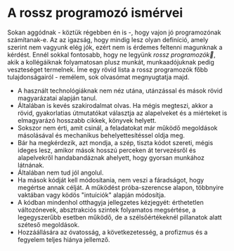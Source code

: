 A rossz programozó ismérvei
===========================

Sokan aggódnak - köztük régebben én is -, hogy vajon jó programozónak számítanak-e. Az az igazság, hogy mindig lesz olyan definíció, amely szerint nem vagyunk elég jók, ezért nem is érdemes feltenni magunknak a kérdést. Ennél sokkal fontosabb, hogy ne legyünk *rossz programozók*, akik a kollégáiknak folyamatosan plusz munkát, munkaadójuknak pedig veszteséget termelnek. Íme egy rövid lista a rossz programozók főbb tulajdonságairól - remélem, sok olvasómat megnyugtatja majd.

- A használt technológiáknak nem néz utána, utánzással és mások rövid magyarázatai alapján tanul.
- Általában is kevés szakirodalmat olvas. Ha mégis megteszi, akkor a rövid, gyakorlatias útmutatókat választja az alapelveket és a miérteket is elmagyarázó hosszabb cikkek, könyvek helyett.
- Sokszor nem érti, amit csinál, a feladatokat már működő megoldások másolásával és mechanikus behelyettesítéssel oldja meg.
- Bár ha megkérdezik, azt mondja, a szép, tiszta kódot szereti, mégis ideges lesz, amikor mások hosszú perceken át tervezésről és alapelvekről handabandáznak ahelyett, hogy gyorsan munkához látnának.
- Általában nem tud jól angolul.
- Ha mások kódját kell módosítania, nem veszi a fáradságot, hogy megértse annak célját. A működést próba-szerencse alapon, többnyire vaktában vagy ködös "intuíciók" alapján módosítja.
- A kódban mindenhol otthagyja jellegzetes kézjegyét: érthetetlen változónevek, absztrakciós szintek folyamatos megsértése, a legegyszerűbb esetben működő, de a szélsőértékeknél pillanatok alatt széteső megoldások.
- Hozzáállására az óvatosság, a következetesség, a profizmus és a fegyelem teljes hiánya jellemző.
